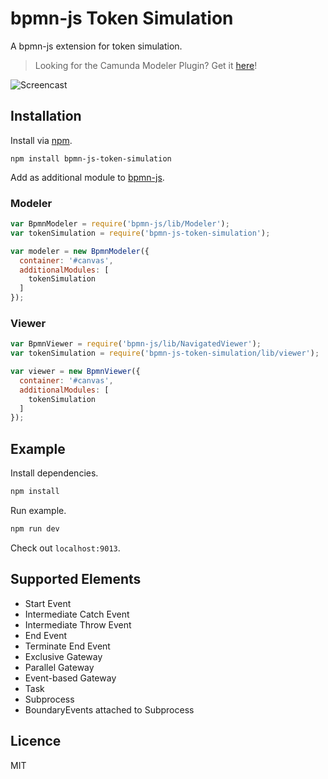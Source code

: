 # bpmn-js Token Simulation

A bpmn-js extension for token simulation.

> Looking for the Camunda Modeler Plugin? Get it [here](https://github.com/philippfromme/bpmn-js-token-simulation-plugin)!

![Screencast](docs/screencast.gif)

## Installation

Install via [npm](http://npmjs.com/).

```
npm install bpmn-js-token-simulation
```

Add as additional module to [bpmn-js]().

### Modeler

```javascript
var BpmnModeler = require('bpmn-js/lib/Modeler');
var tokenSimulation = require('bpmn-js-token-simulation');

var modeler = new BpmnModeler({
  container: '#canvas',
  additionalModules: [
    tokenSimulation
  ]
});
```

### Viewer

```javascript
var BpmnViewer = require('bpmn-js/lib/NavigatedViewer');
var tokenSimulation = require('bpmn-js-token-simulation/lib/viewer');

var viewer = new BpmnViewer({
  container: '#canvas',
  additionalModules: [
    tokenSimulation
  ]
});
```

## Example

Install dependencies.

```bash
npm install
```

Run example.

```bash
npm run dev
```

Check out `localhost:9013`.

## Supported Elements

* Start Event
* Intermediate Catch Event
* Intermediate Throw Event
* End Event
* Terminate End Event
* Exclusive Gateway
* Parallel Gateway
* Event-based Gateway
* Task
* Subprocess
* BoundaryEvents attached to Subprocess

## Licence

MIT